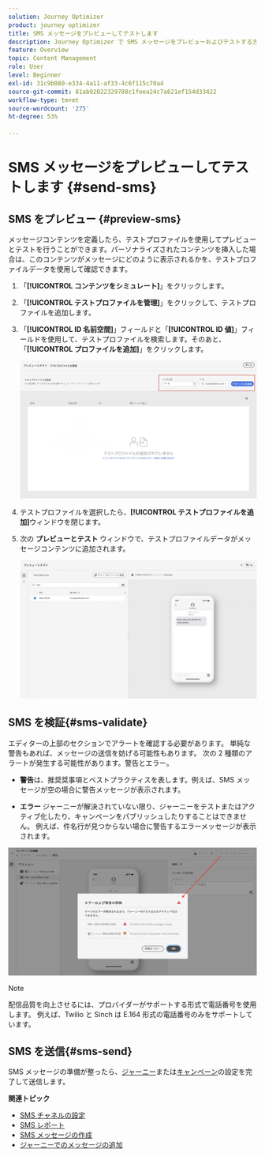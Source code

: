 ```yaml
---
solution: Journey Optimizer
product: journey optimizer
title: SMS メッセージをプレビューしてテストします
description: Journey Optimizer で SMS メッセージをプレビューおよびテストする方法を学ぶ
feature: Overview
topic: Content Management
role: User
level: Beginner
exl-id: 31c9b080-e334-4a11-af33-4c6f115c70a4
source-git-commit: 81ab92022329788c1feea24c7a621ef154d33422
workflow-type: tm+mt
source-wordcount: '275'
ht-degree: 53%

---
```


# SMS メッセージをプレビューしてテストします {#send-sms}

## SMS をプレビュー {#preview-sms}

メッセージコンテンツを定義したら、テストプロファイルを使用してプレビューとテストを行うことができます。パーソナライズされたコンテンツを挿入した場合は、このコンテンツがメッセージにどのように表示されるかを、テストプロファイルデータを使用して確認できます。

1. 「**[!UICONTROL コンテンツをシミュレート]**」をクリックします。

1. 「**[!UICONTROL テストプロファイルを管理]**」をクリックして、テストプロファイルを追加します。

1. 「**[!UICONTROL ID 名前空間]**」フィールドと「**[!UICONTROL ID 値]**」フィールドを使用して、テストプロファイルを検索します。そのあと、「**[!UICONTROL プロファイルを追加]**」をクリックします。

   ![](assets/sms_preview_3.png)

1. テストプロファイルを選択したら、**[!UICONTROL テストプロファイルを追加]**&#x200B;ウィンドウを閉じます。

1. 次の **プレビューとテスト** ウィンドウで、テストプロファイルデータがメッセージコンテンツに追加されます。

   ![](assets/sms_preview_2.png)


## SMS を検証{#sms-validate}

エディターの上部のセクションでアラートを確認する必要があります。 単純な警告もあれば、メッセージの送信を妨げる可能性もあります。 次の 2 種類のアラートが発生する可能性があります。警告とエラー。

* **警告**&#x200B;は、推奨奨事項とベストプラクティスを表します。例えば、SMS メッセージが空の場合に警告メッセージが表示されます。

* **エラー** ジャーニーが解決されていない限り、ジャーニーをテストまたはアクティブ化したり、キャンペーンをパブリッシュしたりすることはできません。 例えば、件名行が見つからない場合に警告するエラーメッセージが表示されます。

![](assets/sms-alert-button.png)

>[!NOTE]
>
> 配信品質を向上させるには、プロバイダーがサポートする形式で電話番号を使用します。 例えば、Twilio と Sinch は E.164 形式の電話番号のみをサポートしています。

## SMS を送信{#sms-send}

SMS メッセージの準備が整ったら、[ジャーニー](../building-journeys/journey-gs.md)または[キャンペーン](../campaigns/create-campaign.md)の設定を完了して送信します。

**関連トピック**

* [SMS チャネルの設定](sms-configuration.md)
* [SMS レポート](../reports/journey-global-report.md#sms-global)
* [SMS メッセージの作成](create-sms.md)
* [ジャーニーでのメッセージの追加](../building-journeys/journeys-message.md)

